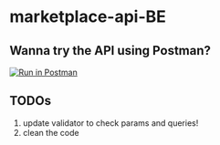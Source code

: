 # marketplace-api-BE

## Wanna try the API using Postman?

[![Run in Postman](https://run.pstmn.io/button.svg)](https://god.gw.postman.com/run-collection/25420267-b966153f-38c7-4333-8ab9-af64987088eb?action=collection%2Ffork&collection-url=entityId%3D25420267-b966153f-38c7-4333-8ab9-af64987088eb%26entityType%3Dcollection%26workspaceId%3D190f09f5-0111-4d2a-92ae-7762917d4c51)

## TODOs

1. update validator to check params and queries!
2. clean the code
